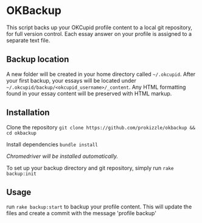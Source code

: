 # OKBackup
This script backs up your OKCupid profile content to a local git repository, for full version control. Each essay answer on your profile is assigned to a separate text file.

## Backup location
A new folder will be created in your home directory called `~/.okcupid`. After your first backup, your essays will be located under `~/.okcupid/backup/<okcupid_username>/_content`. Any HTML formatting found in your essay content will be preserved with HTML markup.

## Installation
Clone the repository
`git clone https://github.com/prokizzle/okbackup && cd okbackup`

Install dependencies
`bundle install`

_Chromedriver will be installed automatically._

To set up your backup directory and git repository, simply run `rake backup:init`

## Usage
run `rake backup:start` to backup your profile content. This will update the files and create a commit with the message 'profile backup'